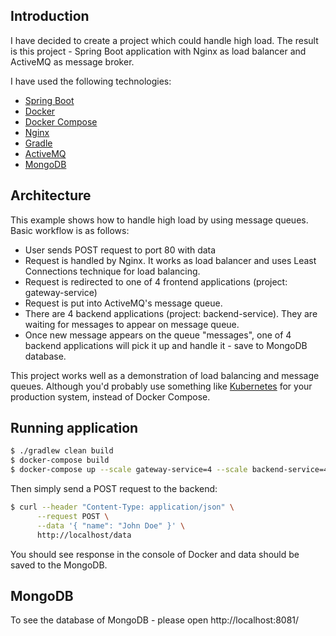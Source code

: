 ## Introduction
 
I have decided to create a project which could handle high load. The result is this project - Spring Boot application with Nginx as load balancer and ActiveMQ as message broker.

I have used the following technologies:
* [Spring Boot](http://spring.io/projects/spring-boot)
* [Docker](https://www.docker.com/)
* [Docker Compose](https://docs.docker.com/compose/)
* [Nginx](https://www.nginx.com/)
* [Gradle](https://gradle.org/)
* [ActiveMQ](http://activemq.apache.org/)
* [MongoDB](https://www.mongodb.com/)

## Architecture
This example shows how to handle high load by using message queues. Basic workflow is as follows:

* User sends POST request to port 80 with data
* Request is handled by Nginx. It works as load balancer and uses Least Connections technique for load balancing.
* Request is redirected to one of 4 frontend applications (project: gateway-service)
* Request is put into ActiveMQ's message queue.
* There are 4 backend applications (project: backend-service). They are waiting for messages to appear on message queue.
* Once new message appears on the queue "messages", one of 4 backend applications will pick it up and handle it - save to MongoDB database.

This project works well as a demonstration of load balancing and message queues. Although you'd probably use something like [Kubernetes](https://kubernetes.io/) for your production system, instead of Docker Compose.

## Running application

```bash
$ ./gradlew clean build
$ docker-compose build
$ docker-compose up --scale gateway-service=4 --scale backend-service=4
```

Then simply send a POST request to the backend:
```bash
$ curl --header "Content-Type: application/json" \
      --request POST \
      --data '{ "name": "John Doe" }' \
      http://localhost/data
```

You should see response in the console of Docker and data should be saved to the MongoDB.

## MongoDB

To see the database of MongoDB - please open http://localhost:8081/
